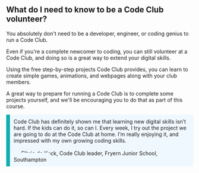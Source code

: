 
## What do I need to know to be a Code Club volunteer?


You absolutely don't need to be a developer, engineer, or coding genius to run a Code Club.

Even if you're a complete newcomer to coding, you can still volunteer at a Code Club, and doing so is a great way to extend your digital skills.

Using the free step-by-step projects Code Club provides, you can learn to create simple games, animations, and webpages along with your club members.

A great way to prepare for running a Code Club is to complete some projects yourself, and we'll be encouraging you to do that as part of this course.

<p style='border-left: solid; border-width:10px; border-color: #0faeb0; background-color: aliceblue; padding: 10px;'>
Code Club has definitely shown me that learning new digital skills isn’t hard. If the kids can do it, so can I. Every week, I try out the project we are going to do at the Code Club at home. I’m really enjoying it, and impressed with my own growing coding skills.<br><br>
<span style= "text-align:right; background-color: aliceblue; padding: 10px;">
- Elbrie de Kock, Code Club leader, Fryern Junior School, Southampton
</span></p>

